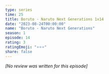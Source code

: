 ```yaml
---
type: series
time: 25
title: Boruto - Naruto Next Generations 1x14
date: "2023-08-24T00:00:00"
name: "Boruto - Naruto Next Generations"
season: 1
episode: 14
rating: 3
ratingEmoji: "⭐️⭐️⭐️"
share: false
---
```


_[No review was written for this episode]_
